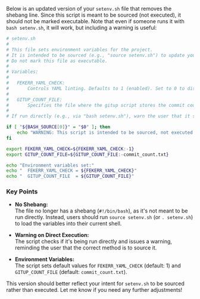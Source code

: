 Below is an updated version of your `setenv.sh` file that removes the shebang line. Since this script is meant to be sourced (not executed), it should not be marked executable. Note that even if someone runs it with `bash setenv.sh`, it will work, but including a warning is useful:

```bash
# setenv.sh
#
# This file sets environment variables for the project.
# It is intended to be sourced (e.g., "source setenv.sh") to update your current shell's environment.
# Do not mark this file as executable.
#
# Variables:
#
#   FEKERR_YAML_CHECK:
#       Controls YAML linting. Defaults to 1 (enabled). Set to 0 to disable.
#
#   GITUP_COUNT_FILE:
#       Specifies the file where the gitup script stores the commit count.
#
# If run directly (e.g., via "bash setenv.sh"), warn the user that it should be sourced.

if [ "${BASH_SOURCE[0]}" = "$0" ]; then
    echo "WARNING: This script is intended to be sourced, not executed." >&2
fi

export FEKERR_YAML_CHECK=${FEKERR_YAML_CHECK:-1}
export GITUP_COUNT_FILE=${GITUP_COUNT_FILE:-commit_count.txt}

echo "Environment variables set:"
echo "  FEKERR_YAML_CHECK = ${FEKERR_YAML_CHECK}"
echo "  GITUP_COUNT_FILE  = ${GITUP_COUNT_FILE}"
```

### Key Points

- **No Shebang:**  
  The file no longer has a shebang (`#!/bin/bash`), as it's not meant to be run directly. Instead, users should run `source setenv.sh` (or `. setenv.sh`) to load the variables into their current shell.

- **Warning on Direct Execution:**  
  The script checks if it's being run directly and issues a warning, reminding the user that the correct method is to source it.

- **Environment Variables:**  
  The script sets default values for `FEKERR_YAML_CHECK` (default: 1) and `GITUP_COUNT_FILE` (default: `commit_count.txt`).

This version should better reflect your intent for `setenv.sh` to be sourced rather than executed. Let me know if you need any further adjustments!
